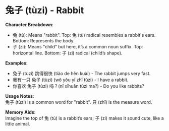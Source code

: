 # **兔子 (tùzi) - Rabbit**

**Character Breakdown**:  
- 兔 (tù): Means "rabbit". Top: 兔 (tù) radical resembles a rabbit's ears. Bottom: Represents the body.  
- 子 (zi): Means "child" but here, it’s a common noun suffix. Top: horizontal line. Bottom: 子 (zi) radical (child’s shape).

**Examples**:  
- 兔子 (tùzi) 跳得很快 (tiào de hěn kuài) - The rabbit jumps very fast.  
- 我有一只 兔子 (tùzi) (wǒ yǒu yī zhī tùzi) - I have a rabbit.  
- 你喜欢 兔子 (tùzi) 吗？(nǐ xǐhuān tùzi ma?) - Do you like rabbits?

**Usage Notes**:  
兔子 (tùzi) is a common word for "rabbit". 只 (zhī) is the measure word.

**Memory Aids**:  
Imagine the top of 兔 (tù) is a rabbit’s ears; 子 (zi) makes it sound cute, like a little animal.